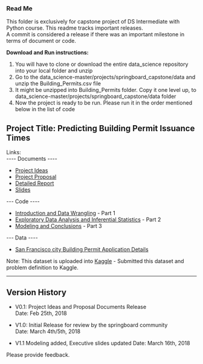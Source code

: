 ### Read Me

This folder is exclusively for capstone project of DS Intermediate with Python course.
This readme tracks important releases.    
A commit is considered a release if there was an important milestone in terms of document or code.

**Download and Run instructions:**
1. You will have to clone or download the entire data_science repository into your local folder and unzip    
2. Go to the  data_science-master/projects/springboard_capstone/data and unzip the Building_Permits.csv file     
3. It might be unzipped into Building_Permits folder. Copy it one level up, to data_science-master/projects/springboard_capstone/data folder      
4. Now the project is ready to be run. Please run it in the order mentioned below in the list of code     


## Project Title: Predicting Building Permit Issuance Times

Links:     
---- Documents ----
+ [Project Ideas](https://github.com/aparnack/data_science/blob/master/projects/springboard_capstone/documents/Project_Ideas.pdf)
+ [Project Proposal](https://github.com/aparnack/data_science/blob/master/projects/springboard_capstone/documents/ProjectProposal_BuildingPermit.pdf)
+ [Detailed Report](https://github.com/aparnack/data_science/blob/master/projects/springboard_capstone/documents/ProjectReport_BuildingPermit.pdf)
+ [Slides](https://github.com/aparnack/data_science/blob/master/projects/springboard_capstone/documents/BuildingPermitIssueTime_ExecutiveSlides.pdf)

--- Code ----
+ [Introduction and Data Wrangling](https://github.com/aparnack/data_science/blob/master/projects/springboard_capstone/code/BuildingPermitDataWrangling.ipynb) - Part 1 
+ [Exploratory Data Analysis and Inferential Statistics](https://github.com/aparnack/data_science/blob/master/projects/springboard_capstone/code/BuildingPermit-EDA.ipynb) - Part 2
+ [Modeling and Conclusions](https://github.com/aparnack/data_science/blob/master/projects/springboard_capstone/code/BuildingPermitSFOModeling.ipynb) - Part 3
   
--- Data ----
+ [San Francisco city Building Permit Application Details](https://github.com/aparnack/data_science/blob/master/projects/springboard_capstone/data/Building_Permits.zip)

Note: This dataset is uploaded into [Kaggle](https://www.kaggle.com/aparnashastry/building-permit-applications-data) - Submitted this dataset and problem definition to Kaggle.

------------------------------
Version History
-------------------------------

+ V0.1: Project Ideas and Proposal Documents Release        
Date: Feb 25th, 2018

+ V1.0: Initial Release for review by the springboard community        
Date: March 4th/5th, 2018

+ V1.1  Modeling added, Executive slides updated
Date: March 16th, 2018

Please provide feedback.
